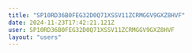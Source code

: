 ```yaml
---
title: "SP10RD36B0FEG32D0Q71XSSV11ZCRMGGV9GXZ8HVF"
date: 2024-11-23T17:42:21.121Z
user: SP10RD36B0FEG32D0Q71XSSV11ZCRMGGV9GXZ8HVF
layout: "users"
---
```

    
